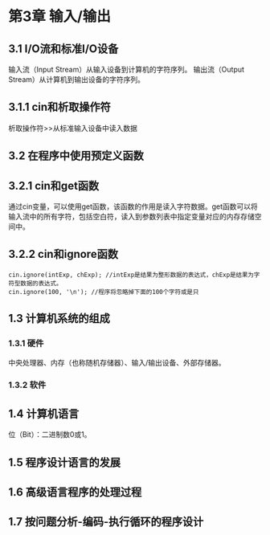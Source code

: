 # 第3章 输入/输出 #

## 3.1 I/O流和标准I/O设备 ##
输入流（Input Stream）从输入设备到计算机的字符序列。
输出流（Output Stream）从计算机到输出设备的字符序列。

## 3.1.1 cin和析取操作符 ##
析取操作符>>从标准输入设备中读入数据

## 3.2 在程序中使用预定义函数 ##

## 3.2.1 cin和get函数 ##
通过cin变量，可以使用get函数，该函数的作用是读入字符数据。get函数可以将输入流中的所有字符，包括空白符，读入到参数列表中指定变量对应的内存存储空间中。
## 3.2.2 cin和ignore函数 ##

	cin.ignore(intExp, chExp); //intExp是结果为整形数据的表达式，chExp是结果为字符型数据的表达式。
	cin.ignore(100, '\n'); //程序将忽略掉下面的100个字符或是只
## 1.3 计算机系统的组成 ##

### 1.3.1 硬件 ###
中央处理器、内存（也称随机存储器）、输入/输出设备、外部存储器。

### 1.3.2 软件 ###

## 1.4 计算机语言 ##
位（Bit）：二进制数0或1。

## 1.5 程序设计语言的发展 ##

## 1.6 高级语言程序的处理过程 ##

## 1.7 按问题分析-编码-执行循环的程序设计 ##
